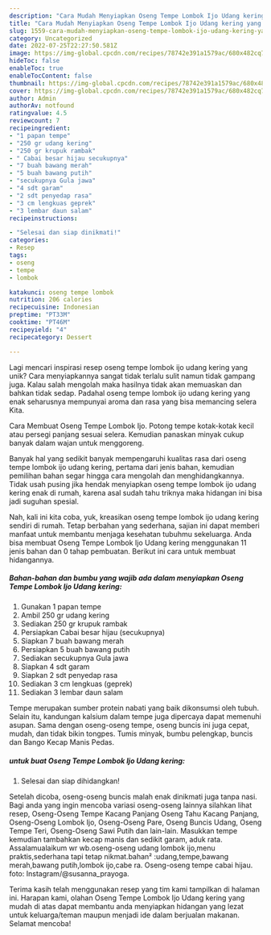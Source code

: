```yaml
---
description: "Cara Mudah Menyiapkan Oseng Tempe Lombok Ijo Udang kering yang Lezat Sekali"
title: "Cara Mudah Menyiapkan Oseng Tempe Lombok Ijo Udang kering yang Lezat Sekali"
slug: 1559-cara-mudah-menyiapkan-oseng-tempe-lombok-ijo-udang-kering-yang-lezat-sekali
category: Uncategorized
date: 2022-07-25T22:27:50.581Z
image: https://img-global.cpcdn.com/recipes/78742e391a1579ac/680x482cq70/oseng-tempe-lombok-ijo-udang-kering-foto-resep-utama.jpg
hideToc: false
enableToc: true
enableTocContent: false
thumbnail: https://img-global.cpcdn.com/recipes/78742e391a1579ac/680x482cq70/oseng-tempe-lombok-ijo-udang-kering-foto-resep-utama.jpg
cover: https://img-global.cpcdn.com/recipes/78742e391a1579ac/680x482cq70/oseng-tempe-lombok-ijo-udang-kering-foto-resep-utama.jpg
author: Admin
authorAv: notfound
ratingvalue: 4.5
reviewcount: 7
recipeingredient:
- "1 papan tempe"
- "250 gr udang kering"
- "250 gr krupuk rambak"
- " Cabai besar hijau secukupnya"
- "7 buah bawang merah"
- "5 buah bawang putih"
- "secukupnya Gula jawa"
- "4 sdt garam"
- "2 sdt penyedap rasa"
- "3 cm lengkuas geprek"
- "3 lembar daun salam"
recipeinstructions:

- "Selesai dan siap dinikmati!"
categories:
- Resep
tags:
- oseng
- tempe
- lombok

katakunci: oseng tempe lombok 
nutrition: 206 calories
recipecuisine: Indonesian
preptime: "PT33M"
cooktime: "PT46M"
recipeyield: "4"
recipecategory: Dessert

---
```





Lagi mencari inspirasi resep oseng tempe lombok ijo udang kering yang unik? Cara menyiapkannya sangat tidak terlalu sulit namun tidak gampang juga. Kalau salah mengolah maka hasilnya tidak akan memuaskan dan bahkan tidak sedap. Padahal oseng tempe lombok ijo udang kering yang enak seharusnya mempunyai aroma dan rasa yang bisa memancing selera Kita.





Cara Membuat Oseng Tempe Lombok Ijo. Potong tempe kotak-kotak kecil atau persegi panjang sesuai selera. Kemudian panaskan minyak cukup banyak dalam wajan untuk menggoreng.

Banyak hal yang sedikit banyak mempengaruhi kualitas rasa dari oseng tempe lombok ijo udang kering, pertama dari jenis bahan, kemudian pemilihan bahan segar hingga cara mengolah dan menghidangkannya. Tidak usah pusing jika hendak menyiapkan oseng tempe lombok ijo udang kering enak di rumah, karena asal sudah tahu triknya maka hidangan ini bisa jadi suguhan spesial.






Nah, kali ini kita coba, yuk, kreasikan oseng tempe lombok ijo udang kering sendiri di rumah. Tetap berbahan yang sederhana, sajian ini dapat memberi manfaat untuk membantu menjaga kesehatan tubuhmu sekeluarga. Anda bisa membuat Oseng Tempe Lombok Ijo Udang kering menggunakan 11 jenis bahan dan 0 tahap pembuatan. Berikut ini cara untuk membuat hidangannya.

<!--inarticleads1-->

##### Bahan-bahan dan bumbu yang wajib ada dalam menyiapkan Oseng Tempe Lombok Ijo Udang kering:

1. Gunakan 1 papan tempe
1. Ambil 250 gr udang kering
1. Sediakan 250 gr krupuk rambak
1. Persiapkan  Cabai besar hijau (secukupnya)
1. Siapkan 7 buah bawang merah
1. Persiapkan 5 buah bawang putih
1. Sediakan secukupnya Gula jawa
1. Siapkan 4 sdt garam
1. Siapkan 2 sdt penyedap rasa
1. Sediakan 3 cm lengkuas (geprek)
1. Sediakan 3 lembar daun salam


Tempe merupakan sumber protein nabati yang baik dikonsumsi oleh tubuh. Selain itu, kandungan kalsium dalam tempe juga dipercaya dapat memenuhi asupan. Sama dengan oseng-oseng tempe, oseng buncis ini juga cepat, mudah, dan tidak bikin tongpes. Tumis minyak, bumbu pelengkap, buncis dan Bango Kecap Manis Pedas. 

<!--inarticleads2-->

#####  untuk buat Oseng Tempe Lombok Ijo Udang kering:


1. Selesai dan siap dihidangkan!

Setelah dicoba, oseng-oseng buncis malah enak dinikmati juga tanpa nasi. Bagi anda yang ingin mencoba variasi oseng-oseng lainnya silahkan lihat resep, Oseng-Oseng Tempe Kacang Panjang Oseng Tahu Kacang Panjang, Oseng-Oseng Lombok Ijo, Oseng-Oseng Pare, Oseng Buncis Udang, Oseng Tempe Teri, Oseng-Oseng Sawi Putih dan lain-lain. Masukkan tempe kemudian tambahkan kecap manis dan sedikit garam, aduk rata. Assalamualaikum wr wb.oseng-oseng udang lombok ijo,menu praktis,sederhana tapi tetap nikmat.bahan² :udang,tempe,bawang merah,bawang putih,lombok ijo,cabe ra. Oseng-oseng tempe cabai hijau. foto: Instagram/@susanna_prayoga. 

Terima kasih telah menggunakan resep yang tim kami tampilkan di halaman ini. Harapan kami, olahan Oseng Tempe Lombok Ijo Udang kering yang mudah di atas dapat membantu anda menyiapkan hidangan yang lezat untuk keluarga/teman maupun menjadi ide dalam berjualan makanan. Selamat mencoba!
